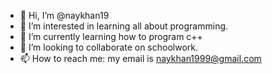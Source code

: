 - 👋 Hi, I’m @naykhan19
- 👀 I’m interested in learning all about programming.
- 🌱 I’m currently learning how to program c++
- 💞️ I’m looking to collaborate on schoolwork.
- 📫 How to reach me: my email is naykhan1999@gmail.com

<!---
naykhan19/naykhan19 is a ✨ special ✨ repository because its `README.md` (this file) appears on your GitHub profile.
You can click the Preview link to take a look at your changes.
--->
